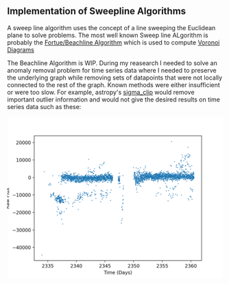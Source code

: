 ## Implementation of Sweepline Algorithms

A sweep line algorithm uses the concept of a line sweeping the Euclidean plane to solve problems. The most well known Sweep line ALgorithm is probably the [Fortue/Beachline Algorithm](https://en.wikipedia.org/wiki/Fortune%27s_algorithm) which is used to compute [Voronoi Diagrams](https://en.wikipedia.org/wiki/Voronoi_diagram)

The Beachline Algorithm is WIP. During my reasearch I needed to solve an anomaly removal problem for time series data where I needed to preserve the underlying graph while removing sets of datapoints that were not locally connected to the rest of the graph. Known methods were either insufficient or were too slow. For example, astropy's [sigma\_clip](https://docs.astropy.org/en/stable/api/astropy.stats.sigma_clip.html) would remove important outlier information and would not give the desired results on time series data such as these:

![graph 1](ex1.png)
